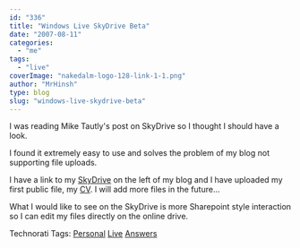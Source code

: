 ```yaml
---
id: "336"
title: "Windows Live SkyDrive Beta"
date: "2007-08-11"
categories: 
  - "me"
tags: 
  - "live"
coverImage: "nakedalm-logo-128-link-1-1.png"
author: "MrHinsh"
type: blog
slug: "windows-live-skydrive-beta"
---
```


I was reading Mike Tautly's post on SkyDrive so I thought I should have a look.

I found it extremely easy to use and solves the problem of my blog not supporting file uploads.

I have a link to my [SkyDrive](http://cid-57599e234f1ebc1c.skydrive.live.com/browse.aspx/Public) on the left of my blog and I have uploaded my first public file, my [CV](http://cid-57599e234f1ebc1c.skydrive.live.com/browse.aspx/Public/Resume). I will add more files in the future...

What I would like to see on the SkyDrive is more Sharepoint style interaction so I can edit my files directly on the online drive.

Technorati Tags: [Personal](http://technorati.com/tags/Personal) [Live](http://technorati.com/tags/Live) [Answers](http://technorati.com/tags/Answers)



